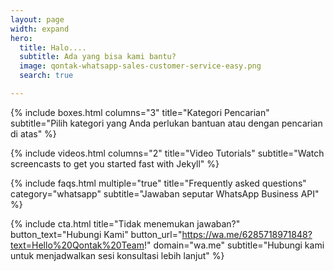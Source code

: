 ```yaml
---
layout: page
width: expand
hero:
  title: Halo....
  subtitle: Ada yang bisa kami bantu?
  image: qontak-whatsapp-sales-customer-service-easy.png
  search: true

---
```

{% include boxes.html columns="3" title="Kategori Pencarian" subtitle="Pilih kategori yang Anda perlukan bantuan atau dengan pencarian di atas" %}

{% include videos.html columns="2" title="Video Tutorials" subtitle="Watch screencasts to get you started fast with Jekyll" %}

{% include faqs.html multiple="true" title="Frequently asked questions" category="whatsapp" subtitle="Jawaban seputar WhatsApp Business API" %}

{% include cta.html title="Tidak menemukan jawaban?" button_text="Hubungi Kami" button_url="https://wa.me/6285718971848?text=Hello%20Qontak%20Team!" domain="wa.me" subtitle="Hubungi kami untuk menjadwalkan sesi konsultasi lebih lanjut" %}
